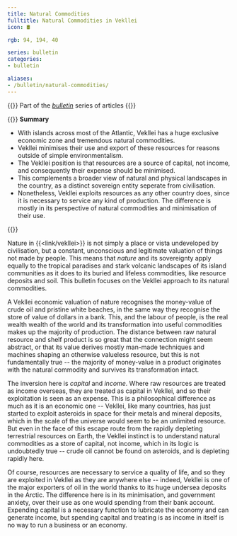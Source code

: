 ```yaml
---
title: Natural Commodities
fulltitle: Natural Commodities in Vekllei
icon: 🛢️

rgb: 94, 194, 40

series: bulletin
categories:
- bulletin

aliases:
- /bulletin/natural-commodities/
---
```

{{<note series>}}
 Part of the *[bulletin](/bulletin/)* series of articles
{{</note>}}

{{<note panel>}}
**Summary**

* With islands across most of the Atlantic, Vekllei has a huge exclusive economic zone and tremendous natural commodities.
* Vekllei minimises their use and export of these resources for reasons outside of simple environmentalism.
* The Vekllei position is that resources are a source of capital, not income, and consequently their expense should be minimised.
* This complements a broader view of natural and physical landscapes in the country, as a distinct sovereign entity seperate from civilisation.
* Nonetheless, Vekllei exploits resources as any other country does, since it is necessary to service any kind of production. The difference is mostly in its perspective of natural commodities and minimisation of their use.

{{</note>}}

Nature in {{<link/vekllei>}} is not simply a place or vista undeveloped by civilisation, but a constant, unconscious and legitimate valuation of things not made by people. This means that *nature* and its sovereignty apply equally to the tropical paradises and stark volcanic landscapes of its island communities as it does to its buried and lifeless commodities, like resource deposits and soil. This bulletin focuses on the Vekllei approach to its natural commodities.

A Vekllei economic valuation of nature recognises the money-value of crude oil and pristine white beaches, in the same way they recognise the store of value of dollars in a bank. This, and the labour of people, is the real wealth wealth of the world and its transformation into useful commodities makes up the majority of production. The distance between raw natural resource and shelf product is so great that the connection might seem abstract, or that its value derives mostly man-made techniques and machines shaping an otherwise valueless resource, but this is not fundamentally true -- the majority of money-value in a product originates with the natural commodity and survives its transformation intact.

The inversion here is *capital* and *income*. Where raw resources are treated as income overseas, they are treated as capital in Vekllei, and so their exploitation is seen as an expense. This is a philosophical difference as much as it is an economic one -- Vekllei, like many countries, has just started to exploit asteroids in space for their metals and mineral deposits, which in the scale of the universe would seem to be an unlimited resource. But even in the face of this escape route from the rapidly depleting terrestrial resources on Earth, the Vekllei instinct is to understand natural commodities as a store of capital, not income, which in its logic is undoubtedly true -- crude oil cannot be found on asteroids, and is depleting rapidly here.

Of course, resources are necessary to service a quality of life, and so they are exploited in Vekllei as they are anywhere else -- indeed, Vekllei is one of the major exporters of oil in the world thanks to its huge undersea deposits in the Arctic. The difference here is in its minimisation, and government anxiety, over their use as one would spending from their bank account. Expending capital is a necessary function to lubricate the economy and can generate income, but spending capital and treating is as income in itself is no way to run a business or an economy.
